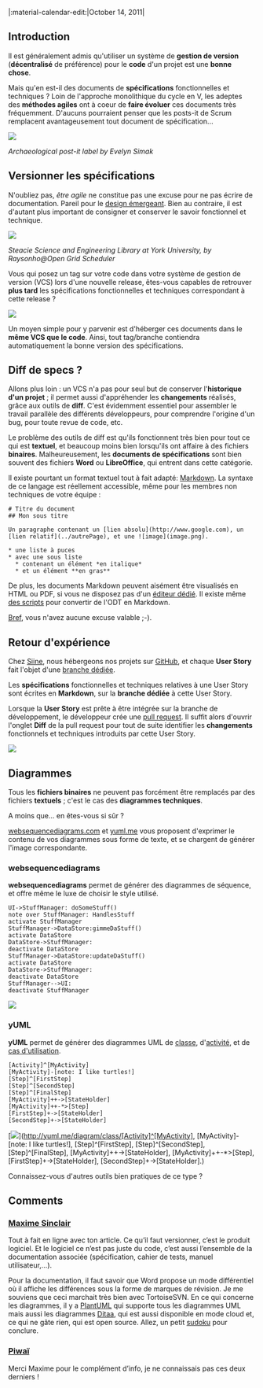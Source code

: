 |:material-calendar-edit:|October 14, 2011|

## Introduction





Il est généralement admis qu'utiliser un système de **gestion de version** (**décentralisé** de préférence) pour le **code** d'un projet est une **bonne chose**.



Mais qu'en est-il des documents de **spécifications** fonctionnelles et techniques ? Loin de l'approche monolithique du cycle en V, les adeptes des **méthodes agiles** ont à coeur de **faire évoluer** ces documents très fréquemment. D'aucuns pourraient penser que les posts-it de Scrum remplacent avantageusement tout document de spécification...



[![](images/Archaeological_post-it_label_-_geograph.org.uk_-_1303183.jpeg)](https://secure.wikimedia.org/wikipedia/commons/wiki/File:Archaeological_post-it_label_-_geograph.org.uk_-_1303183.jpg)

_Archaeological post-it label by Evelyn Simak_





## Versionner les spécifications





N'oubliez pas, _être agile_ ne constitue pas une excuse pour ne pas écrire de documentation. Pareil pour le [design émergeant](http://en.wikipedia.org/wiki/Emergent_Design). Bien au contraire, il est d'autant plus important de consigner et conserver le savoir fonctionnel et technique.



[![](images/SteacieLibrary.jpeg)](https://secure.wikimedia.org/wikipedia/commons/wiki/File:SteacieLibrary.jpg)

_Steacie Science and Engineering Library at York University, by Raysonho@Open Grid Scheduler_


Vous qui posez un tag sur votre code dans votre système de gestion de version (VCS) lors d'une nouvelle release, êtes-vous capables de retrouver **plus tard** les spécifications fonctionnelles et techniques correspondant à cette release ?



![](images/git_tag.png)



Un moyen simple pour y parvenir est d'héberger ces documents dans le **même VCS que le code**. Ainsi, tout tag/branche contiendra automatiquement la bonne version des spécifications.





## Diff de specs ?





Allons plus loin : un VCS n'a pas pour seul but de conserver l'**historique d'un projet** ; il permet aussi d'appréhender les **changements** réalisés, grâce aux outils de **diff**. C'est évidemment essentiel pour assembler le travail parallèle des différents développeurs, pour comprendre l'origine d'un bug, pour toute revue de code, etc.



Le problème des outils de diff est qu'ils fonctionnent très bien pour tout ce qui est **textuel**, et beaucoup moins bien lorsqu'ils ont affaire à des fichiers **binaires**. Malheureusement, les **documents de spécifications** sont bien souvent des fichiers **Word** ou **LibreOffice**, qui entrent dans cette catégorie.



Il existe pourtant un format textuel tout à fait adapté: [Markdown](http://fr.wikipedia.org/wiki/Markdown). La syntaxe de ce langage est réellement accessible, même pour les membres non techniques de votre équipe :



```text
# Titre du document
## Mon sous titre

Un paragraphe contenant un [lien absolu](http://www.google.com), un
[lien relatif](../autrePage), et une ![image](image.png).

* une liste à puces
* avec une sous liste
  * contenant un élément *en italique*
  * et un élément **en gras**
```



De plus, les documents Markdown peuvent aisément être visualisés en HTML ou PDF, si vous ne disposez pas d'un [éditeur dédié](http://mouapp.com/). Il existe même [des scripts](http://freewisdom.org/projects/python-markdown/odt2txt) pour convertir de l'ODT en Markdown.



[Bref](http://www.canalplus.fr/c-divertissement/pid3848-c-bref.html?tab=1), vous n'avez aucune excuse valable ;-).





## Retour d'expérience





Chez [Siine](http://www.siine.com), nous hébergeons nos projets sur [GitHub](http://github.com), et chaque **User Story** fait l'objet d'une [branche dédiée](http://blog.piwai.info/2011/10/09/roooh-jai-encore-oublie-ma-branche-git/).



Les **spécifications** fonctionnelles et techniques relatives à une User Story sont écrites en **Markdown**, sur la **branche dédiée** à cette User Story. 



Lorsque la **User Story** est prête à être intégrée sur la branche de développement, le développeur crée une [pull request](http://help.github.com/send-pull-requests/). Il suffit alors d'ouvrir l'onglet **Diff** de la pull request pour tout de suite identifier les **changements** fonctionnels et techniques introduits par cette User Story.



![](images/spec_diff.png)





## Diagrammes





Tous les **fichiers binaires** ne peuvent pas forcément être remplacés par des fichiers **textuels** ; c'est le cas des **diagrammes techniques**.



A moins que... en êtes-vous si sûr ?



[websequencediagrams.com](http://websequencediagrams.com) et [yuml.me](http://yuml.me) vous proposent d'exprimer le contenu de vos diagrammes sous forme de texte, et se chargent de générer l'image correspondante.





### websequencediagrams





**websequencediagrams** permet de générer des diagrammes de séquence, et offre même le luxe de choisir le style utilisé.



```text
UI->StuffManager: doSomeStuff()
note over StuffManager: HandlesStuff
activate StuffManager
StuffManager->DataStore:gimmeDaStuff()
activate DataStore
DataStore->StuffManager:
deactivate DataStore
StuffManager->DataStore:updateDaStuff()
activate DataStore
DataStore->StuffManager:
deactivate DataStore
StuffManager-->UI:
deactivate StuffManager
```



[![](images/websequencediagrams1.png)](http://www.websequencediagrams.com/?lz=VUktPlN0dWZmTWFuYWdlcjogZG9Tb21lAA8FKCkKbm90ZSBvdmVyIAAYDkhhbmRsZXMANgUKYWN0aXZhdGUAFw0KAEsMLT5EYXRhU3RvcmU6Z2ltbWVEYQBaCAA0CQAZCQoAIwkAgQ0PCmRlABsTAFAYdXBkYXQAEFktPlVJAIEEDQCCOgw&s=qsd)





### yUML





**yUML** permet de générer des diagrammes UML de [classe](http://yuml.me/diagram/class/draw), d'[activité](http://yuml.me/diagram/activity/draw), et de [cas d'utilisation](http://yuml.me/diagram/usecase/draw).



```text
[Activity]^[MyActivity]
[MyActivity]-[note: I like turtles!]
[Step]^[FirstStep]
[Step]^[SecondStep]
[Step]^[FinalStep]
[MyActivity]++->[StateHolder]
[MyActivity]++-*>[Step]
[FirstStep]+->[StateHolder]
[SecondStep]+->[StateHolder]
```



[![](images/yuml_class.png)](http://yuml.me/diagram/class/[Activity]^[MyActivity], [MyActivity]-[note: I like turtles!], [Step]^[FirstStep], [Step]^[SecondStep], [Step]^[FinalStep], [MyActivity]++->[StateHolder], [MyActivity]++-*>[Step], [FirstStep]+->[StateHolder], [SecondStep]+->[StateHolder].)



Connaissez-vous d'autres outils bien pratiques de ce type ?

## Comments

### [Maxime Sinclair](http://eclectic.eklablog.com/)

Tout à fait en ligne avec ton article. Ce qu’il faut versionner, c’est le produit logiciel. Et le logiciel ce n’est pas juste du code, c’est aussi l’ensemble de la documentation associée (spécification, cahier de tests, manuel utilisateur,…).

Pour la documentation, il faut savoir que Word propose un mode différentiel où il affiche les différences sous la forme de marques de révision. Je me souviens que ceci marchait très bien avec TortoiseSVN.
En ce qui concerne les diagrammes, il y a [PlantUML](http://plantuml.sourceforge.net) qui supporte tous les diagrammes UML mais aussi les diagrammes [Ditaa](http://ditaa.sourceforge.net), qui est aussi disponible en mode cloud et, ce qui ne gâte rien, qui est open source.
Allez, un petit [sudoku](http://www.plantuml.com/plantuml/img/AovDoSyk1G00) pour conclure.

### [Piwaï](/contact.html)
Merci Maxime pour le complément d’info, je ne connaissais pas ces deux derniers !